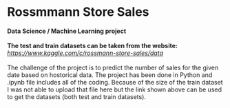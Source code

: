 # Rossmmann Store Sales
<strong>Data Science / Machine Learning project</strong> <br/><br/>
<strong>The test and train datasets can be taken from the website:</strong> <i>https://www.kaggle.com/c/rossmann-store-sales/data</i><br/><br/>
The challenge of the project is to predict the number of sales for the given date based on hostorical data. The project has been done in Python and .ipynb file includes all of the coding. Because of the size of the train dataset I was not able to upload that file here but the link shown above can be used to get the datasets (both test and train datasets).     
